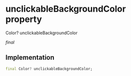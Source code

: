 


# unclickableBackgroundColor property







Color? unclickableBackgroundColor
  
_<span class="feature">final</span>_






## Implementation

```dart
final Color? unclickableBackgroundColor;
```







